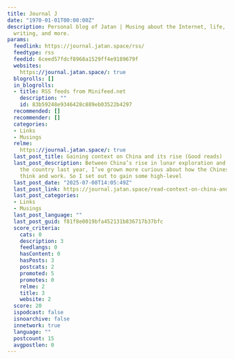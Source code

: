 ```yaml
---
title: Journal J
date: "1970-01-01T00:00:00Z"
description: Personal blog of Jatan | Musing about the Internet, life, technology,
  writing, and more.
params:
  feedlink: https://journal.jatan.space/rss/
  feedtype: rss
  feedid: 6ceed57fdcf8968a1529ff4e9189679f
  websites:
    https://journal.jatan.space/: true
  blogrolls: []
  in_blogrolls:
  - title: RSS feeds from Minifeed.net
    description: ""
    id: 83b59248e9346428c889eb03522b4297
  recommended: []
  recommender: []
  categories:
  - Links
  - Musings
  relme:
    https://journal.jatan.space/: true
  last_post_title: Gaining context on China and its rise (Good reads)
  last_post_description: Between China’s rise in lunar exploration and my visit to
    the country last year, I’ve grown more curious about how the Chinese collectively
    think and work. So I set out to gain some high-level
  last_post_date: "2025-07-08T14:05:49Z"
  last_post_link: https://journal.jatan.space/read-context-on-china-and-its-rise/
  last_post_categories:
  - Links
  - Musings
  last_post_language: ""
  last_post_guid: f81f8e0019bfa452131b836717b37bfc
  score_criteria:
    cats: 0
    description: 3
    feedlangs: 0
    hasContent: 0
    hasPosts: 3
    postcats: 2
    promoted: 5
    promotes: 0
    relme: 2
    title: 3
    website: 2
  score: 20
  ispodcast: false
  isnoarchive: false
  innetwork: true
  language: ""
  postcount: 15
  avgpostlen: 0
---
```

